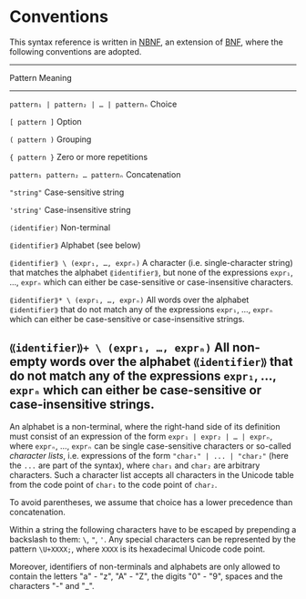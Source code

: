# Conventions

This syntax reference is written in [NBNF][nbnf], an extension of [BNF][bnf],
where the following conventions are adopted.

--------------------------------------------------------------------------------
Pattern                               Meaning
------------------------------------  ------------------------------------------
`pattern₁ | pattern₂ | … | patternₙ`   Choice

`[ pattern ]`                         Option

`( pattern )`                         Grouping

`{ pattern }`                         Zero or more repetitions

`pattern₁ pattern₂ … patternₙ`        Concatenation

`"string"`                            Case-sensitive string

`'string'`                            Case-insensitive string

`⟨identifier⟩`                        Non-terminal

`⟪identifier⟫`                        Alphabet (see below)

`⟪identifier⟫ \ (expr₁, …, exprₙ)`    A character (i.e. single-character string)
                                      that matches the alphabet `⟪identifier⟫`,
                                      but none of the expressions
                                      `expr₁`, …, `exprₙ` which can either be
                                      case-sensitive or case-insensitive
                                      characters.

`⟪identifier⟫* \ (expr₁, …, exprₙ)`   All words over the alphabet `⟪identifier⟫`
                                      that do not match any of the expressions
                                      `expr₁`, …, `exprₙ` which can either be
                                      case-sensitive or case-insensitive
                                      strings.

`⟪identifier⟫+ \ (expr₁, …, exprₙ)`   All non-empty words over the alphabet
                                      `⟪identifier⟫` that do not match any of
                                      the expressions `expr₁`, …, `exprₙ` which
                                      can either be case-sensitive or
                                      case-insensitive strings.
--------------------------------------------------------------------------------

An alphabet is a non-terminal, where the right-hand side of its definition must
consist of an expression of the form `expr₁ | expr₂ | … | exprₙ`, where
`exprₙ`, …, `exprₙ` can be single case-sensitive characters or so-called
_character lists_, i.e. expressions of the form `"char₁" | ... | "char₂"`
(here the `...` are part of the syntax), where `char₁` and `char₂` are
arbitrary characters. Such a character list accepts all characters in the
Unicode table from the code point of `char₁` to the code point of `char₂`.

To avoid parentheses, we assume that choice has a lower precedence than
concatenation.

Within a string the following characters have to be escaped by prepending a
backslash to them: `\`, `"`, `'`. Any special characters can be represented by
the pattern `\U+XXXX;`, where `XXXX` is its hexadecimal Unicode code point.

Moreover, identifiers of non-terminals and alphabets are only allowed to contain
the letters "a" - "z", "A" - "Z", the digits "0" - "9", spaces and the
characters "-" and "_".


[nbnf]: <https://github.com/McEarl/nbnf-tools/blob/master/docs/nbnf-desctiption.md> "enriched Backus-Naur form"
[bnf]: <https://en.wikipedia.org/wiki/Backus%E2%80%93Naur_form> "Backus-Naur form"
